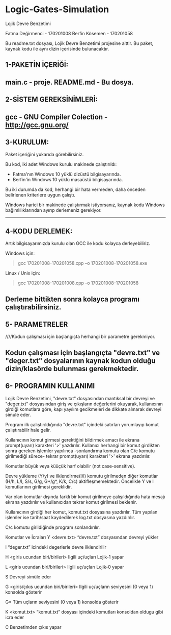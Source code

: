 # Logic-Gates-Simulation

Lojik Devre Benzetimi

Fatma Değirmenci  -	170201008
Berfin Kösemen	  -	170201058

Bu readme.txt dosyası, Lojik Devre Benzetimi projesine aittir.
Bu paket, kaynak kodu ile aynı dizin içerisinde bulunacaktır.


1-PAKETİN İÇERİĞİ:
-------------------
main.c - proje.
README.md - Bu dosya.
-------------------


2-SİSTEM GEREKSİNİMLERİ:
-------------------
gcc - GNU Compiler Colection - http://gcc.gnu.org/
-------------------


3-KURULUM:
-------------------
Paket içeriğini yukarıda görebilirsiniz.

Bu kod, iki adet Windows kurulu makinede çalıştırıldı:
- Fatma'nın Windows 10 yüklü dizüstü bilgisayarında.
- Berfin'in Windows 10 yüklü masaüstü bilgisayarında.

Bu iki durumda da kod, herhangi bir hata vermeden, daha önceden belirlenen kriterlere
uygun çalıştı.

Windows harici bir makinede çalıştırmak istiyorsanız, kaynak kodu Windows
bağımlılıklarından ayırıp derlemeniz gerekiyor.

-------------------


4-KODU DERLEMEK:
------------------
Artık bilgisayarımızda kurulu olan GCC ile kodu kolayca derleyebiliriz.

Windows için:

>gcc 170201008-170201058.cpp –o 170201008-170201058.exe

Linux / Unix için:

>gcc 170201008-170201008.cpp -o 170201008-170201058


Derleme bittikten sonra kolayca programı çalıştırabilirsiniz.
------------------


5- PARAMETRELER
-------------------
////Kodun çalışması için başlangıçta herhangi bir parametre gerekmiyor.

Kodun çalışması için başlangıçta "devre.txt" ve "deger.txt" dosyalarının
kaynak kodun olduğu dizin/klasörde bulunması gerekmektedir.
------------------


6- PROGRAMIN KULLANIMI
-----------------------------
Lojik Devre Benzetimi, "devre.txt" dosyasından mantıksal bir devreyi 
ve "deger.txt" dosyasından giriş ve çıkışların değerlerini okuyarak, 
kullanıcının girdiği komutlara göre, kapı yayılım gecikmeleri de 
dikkate alınarak devreyi simule eder.

Program ilk çalıştırıldığında "devre.txt" içindeki satırları yorumlayıp
komut çalıştırabilir hale gelir.

Kullanıcının komut girmesi gerektiğini bildirmek amacı ile ekrana 
prompt(uyarı) karakteri '>' yazdırılır. Kullanıcı herhangi bir komut 
girdikten sonra gereken işlemler yapılınca -sonlandırma komutu olan 
C/c komutu girilmediği sürece- tekrar prompt(uyarı) karakteri '>' ekrana 
yazdırılır.

Komutlar büyük veya küüçük harf olabilir (not case-sensitive).

Devre yükleme (Y/y) ve ilklendirme(I/i) komutu girilmeden diğer komutlar
(H/h, L/l, S/s, G/g, G*/g*, K/k, C/c) aktifleşmemektedir. Öncelikle Y ve I
komutlarının girilmesi gereklidir.

Var olan komutlar dışında farklı bir komut girilmeye çalışıldığında hata
mesajı ekrana yazdırılır ve kullanıcıdan tekrar komut girilmesi beklenir.

Kullanıcının girdiği her komut, komut.txt dosyasına yazdırılır. Tüm yapılan
işlemler ise tarih/saat kaydedilerek log.txt dosyasına yazdırılır.

C/c komutu girildiğinde program sonlandırılır.

Komutlar 			   ve 		İcraları
Y <devre.txt> 					                  “devre.txt” dosyasından devreyi yükler

I 						                            “deger.txt” icindeki degerlerle devre ilklendirilir

H <giris ucundan biri/birileri> 		      Ilgili uç/uçları Lojik-1 yapar

L <giris ucundan biri/birileri> 		      Ilgili uç/uçları Lojik-0 yapar

S 						                            Devreyi simüle eder

G <giris/çıkıs ucundan biri/birileri> 		Ilgili uç/uçların seviyesini (0 veya 1) konsolda gösterir

G* 						                            Tüm uçların seviyesini (0 veya 1) konsolda gösterir

K <komut.txt> 					                  “komut.txt” dosyası içindeki komutları konsoldan oldugu gibi icra eder

C 						                            Benzetimden çıkıs yapar
